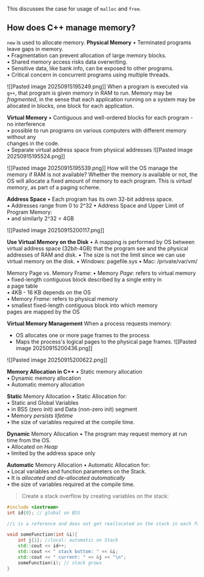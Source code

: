This discusses the case for usage of `malloc` and `free`.

## How does C++ manage memory?
`new` is used to allocate memory. 
**Physical Memory**
• Terminated programs leave gaps in memory.  
• Fragmentation can prevent allocation of large memory blocks.  
• Shared memory access risks data overwriting.  
• Sensitive data, like bank info, can be exposed to other programs.  
• Critical concern in concurrent programs using multiple threads.

![[Pasted image 20250915195249.png]]
When a program is executed via `g++`, that program is given memory in RAM to run. 
Memory may be *fragmented*, in the sense that each application running on a system may be allocated in blocks, one block for each application. 

**Virtual Memory**
• Contiguous and well-ordered blocks for each program - no interference  
• possible to run programs on various computers with different memory without any  
changes in the code.  
• Separate virtual address space from physical addresses
![[Pasted image 20250915195524.png]]

![[Pasted image 20250915195539.png]]
How will the OS manage the memory if RAM is not available? Whether the memory is available or not, the OS will allocate a fixed amount of memory to each program. This is *virtual memory*, as part of a paging scheme. 

**Address Space**
• Each program has its own 32-bit address space.  
	• Addresses range from 0 to 2^32
• Address Space and Upper Limit of Program Memory:  
	• and similarly 2^32 = 4GB

![[Pasted image 20250915200117.png]]

**Use Virtual Memory on the Disk**
• A mapping is performed by OS between
virtual address space (32bit-4GB) that the
program see and the physical addresses
of RAM and disk.
• The size is not the limit since we can use
virtual memory on the disk.
	• Windows: pagefile.sys
	• Mac: /private/var/vm/

Memory Page vs. Memory Frame:
• Memory *Page*: refers to virtual memory  
	• fixed-length contiguous block described by a single entry in  
	a page table  
	• 4KB - 16 KB depends on the OS  
• Memory *Frame*: refers to physical memory  
	• smallest fixed-length contiguous block into which memory  
	pages are mapped by the OS

**Virtual Memory Management**
When a process requests memory:
- OS allocates one or more page frames to the process
- Maps the process's logical pages to the physical page frames. 
![[Pasted image 20250915200436.png]]

![[Pasted image 20250915200622.png]]

**Memory Allocation in C++**
	• Static memory allocation  
	• Dynamic memory allocation  
	• Automatic memory allocation

**Static** Memory Allocation
• Static Allocation for:  
	• Static and Global Variables  
		• in BSS (zero init) and Data (non-zero init) segment  
	• Memory *persists lifetime*  
	• the size of variables required at the compile time.

**Dynamic** Memory Allocation
• The program may request memory at run time from the OS.  
• Allocated on *Heap*  
• limited by the address space only

**Automatic** Memory Allocation 
• Automatic Allocation for:  
	• Local variables and function parameters on the Stack.  
	• It is *allocated and de-allocated automatically*  
	• the size of variables required at the compile time.

> Create a stack overflow by creating variables on the stack: 

```c++
#include <iostream>  
int id{0}; // global on BSS  

//i is a reference and does not get reallocated on the stack in each function  call.  

void someFunction(int &i){  
	int j{1}; //local: automatic on Stack  
	std::cout << id++;  
	std::cout << " stack bottom: " << &i;  
	std::cout << " current: " << &j << "\n";  
	someFunction(i); // stack grows  
}
```

